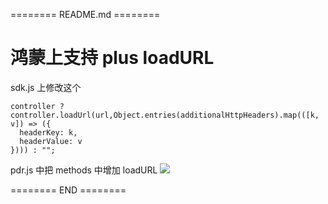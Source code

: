 ======== README.md ========

# 鸿蒙上支持 plus loadURL

sdk.js 上修改这个

```
controller ? controller.loadUrl(url,Object.entries(additionalHttpHeaders).map(([k, v]) => ({
  headerKey: k,
  headerValue: v
}))) : "";
```

pdr.js 中把 methods 中增加 loadURL
![](https://yuhepicgo.oss-cn-beijing.aliyuncs.com/20250717194551888.png)

======== END ========
